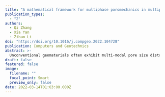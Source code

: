 ```yaml
---
title: "A mathematical framework for multiphase poromechanics in multiple porosity media"
publication_types:
  - "2"
authors:
  - Qi Zhang
  - Xia Yan
  - Zihao Li
doi: "https://doi.org/10.1016/j.compgeo.2022.104728"
publication: Computers and Geotechnics
abstract: >-
  Unconventional geomaterials often exhibit multi-modal pore size distribution. We have developed a comprehensive framework for porous media exhibiting multiple porosity scales that are saturated with one or two types of fluids using mixture theory. Both the governing equations and constitutive laws have been clearly derived and identified, respectively. The effective stress 𝝈′ emerged from the energy balance equation is adoptable for both elastic and elastoplastic deformations, in which pore fractions and saturations play a central role. The proposed model is general in a sense that it works for both uncoupled simulation and coupled simulation. The field equations for uncoupled flow simulation are solved using the Laplace transform and numerical Laplace inversion methods. By visualizing the dimensionless results, we can gain a quantitative insight of the different stages in the depletion process of a naturally fractured reservoir. For coupled flow and geomechanics simulation, a strip load problem and a two-phase flow in a deformable 3D reservoir problem illustrate the impacts of plasticity, multiple porosity, inter-porosity exchange, and capillary pressure on the system response.
draft: false
featured: false
image:
  filename: ""
  focal_point: Smart
  preview_only: false
date: 2022-03-14T01:03:00.000Z
---
```

